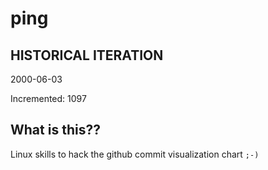 # ping

## HISTORICAL ITERATION
2000-06-03

Incremented: 1097

## What is this?? 
Linux skills to hack the github commit visualization chart `;-)`
